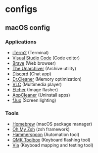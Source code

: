# configs

## macOS config
### Applications
- [iTerm2](https://www.iterm2.com/) (Terminal)
- [Visual Studio Code](https://code.visualstudio.com/) (Code editor)
- [Brave](https://brave.com/) (Web browser)
- [The Unarchiver](http://unarchiver.c3.cx/unarchiver) (Archive utility)
- [Discord](https://discordapp.com/) (Chat app)
- [Dr.Cleaner](https://www.drcleaner.com/dr-cleaner/) (Memory optimization)
- [VLC](http://www.videolan.org/) (Multimedia player)
- [Etcher](https://etcher.io/) (Image flasher)
- [AppCleaner](https://freemacsoft.net/appcleaner/) (Uninstall apps)
- [f.lux](https://justgetflux.com/) (Screen lighting)

### Tools
- [Homebrew](http://brew.sh/) (macOS package manager)
- [Oh My Zsh](http://ohmyz.sh/) (zsh framework)
- [Hammerspoon](https://www.hammerspoon.org/) (Automation tool)
- [QMK Toolbox](https://github.com/qmk/qmk_toolbox) (Keyboard flashing tool)
- [Via](https://caniusevia.com/) (Keyboad mapping and testing tool)
